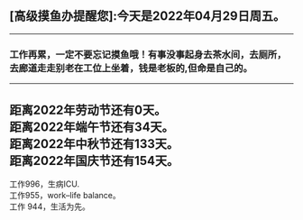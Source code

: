 ## [高级摸鱼办提醒您]:今天是2022年04月29日周五。
---
### 工作再累，一定不要忘记摸鱼哦！有事没事起身去茶水间，去厕所，去廊道走走别老在工位上坐着，钱是老板的,但命是自己的。
---
距离2022年劳动节还有0天。  
距离2022年端午节还有34天。  
距离2022年中秋节还有133天。  
距离2022年国庆节还有154天。  
---
工作996，生病ICU.  
工作955，work–life balance。  
工作 944，生活为先。